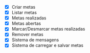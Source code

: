- [x] Criar metas
- [x] Listar metas
- [x] Metas realizadas
- [x] Metas abertas
- [x] Marcar/Desmarcar metas realizadas
- [x] Remover metas
- [x] Sistema de mensagens
- [x] Sistema de carregar e salvar metas